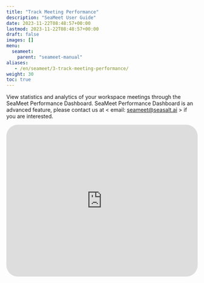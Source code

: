 ```yaml
---
title: "Track Meeting Performance"
description: "SeaMeet User Guide"
date: 2023-11-22T08:48:57+00:00
lastmod: 2023-11-22T08:48:57+00:00
draft: false
images: []
menu:
  seameet:
    parent: "seameet-manual"
aliases:
   - /en/seameet/3-track-meeting-performance/
weight: 30
toc: true
---
```


View statistics and analytics of your workspace meetings through the SeaMeet Performance Dashboard. SeaMeet Performance Dashboard is an advanced feature, please contact us at < email: seameet@seasalt.ai > if you are interested. 

  <iframe width="100%" height="400" src="https://www.youtube.com/embed/QdA7l8F6LBk" title="YouTube video player" frameborder="0" allow="accelerometer; autoplay; clipboard-write; encrypted-media; gyroscope; picture-in-picture" allowfullscreen style="border-radius: 30px;"></iframe>
